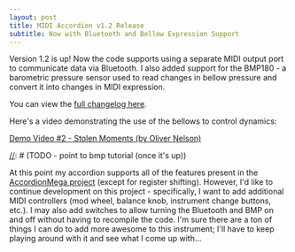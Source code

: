 ```yaml
---
layout: post
title: MIDI Accordion v1.2 Release
subtitle: Now with Bluetooth and Bellow Expression Support
---
```


Version 1.2 is up!  Now the code supports using a separate MIDI output port to communicate data via Bluetooth.  I also added support for the BMP180 - a barometric pressure sensor used to read changes in bellow pressure and convert it into changes in MIDI expression.

You can view the [full changelog here](https://github.com/bvavra/MIDI_Accordion#changelog).

Here's a video demonstrating the use of the bellows to control dynamics:  

[//]: # (TODO - see if we can embed these here...)

[Demo Video #2 - Stolen Moments (by Oliver Nelson)](https://www.youtube.com/watch?v=Z_4_YdG65XQ)

[//]: # (TODO - point to bmp tutorial (once it's up))

At this point my accordion supports all of the features present in the [AccordionMega project](https://github.com/accordion-mega/AccordionMega) (except for register shifting).  However, I'd like to continue development on this project - specifically, I want to add additional MIDI controllers (mod wheel, balance knob, instrument change buttons, etc.).  I may also add switches to allow turning the Bluetooth and BMP on and off without having to recompile the code.  I'm sure there are a ton of things I can do to add more awesome to this instrument; I'll have to keep playing around with it and see what I come up with...